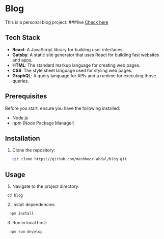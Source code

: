# Blog

This is a personal blog project.
###live <a href="https://mashhoorblog.vercel.app">Check here </a>
## Tech Stack

- **React**: A JavaScript library for building user interfaces.
- **Gatsby**: A static site generator that uses React for building fast websites and apps.
- **HTML**: The standard markup language for creating web pages.
- **CSS**: The style sheet language used for styling web pages.
- **GraphQL**: A query language for APIs and a runtime for executing those queries.


## Prerequisites

Before you start, ensure you have the following installed:

- Node.js
- npm (Node Package Manager)

## Installation

1. Clone the repository:
   ```sh
   git clone https://github.com/mashhoor-ahdal/blog.git
   ```

## Usage

1. Navigate to the project directory:

```shell
 cd blog
```

2. Install dependencies:

```shell
  npm install
```

3. Run in local host:

```shell
  npm run develop

```
